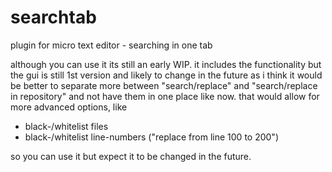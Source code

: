# searchtab
plugin for micro text editor - searching in one tab

although you can use it its still an early WIP. it includes the functionality but 
the gui is still 1st version and likely to change in the future as i think it would 
be better to separate more between "search/replace" and "search/replace in repository"
and not have them in one place like now. 
that would allow for more advanced options, like 
- black-/whitelist files
- black-/whitelist line-numbers ("replace from line 100 to 200")

so you can use it but expect it to be changed in the future. 
